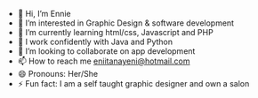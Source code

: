 - 👋 Hi, I’m Ennie
- 👀 I’m interested in Graphic Design & software development
- 🌱 I’m currently learning html/css, Javascript and PHP
- 🧪 I work confidently with Java and Python 
- 💞️ I’m looking to collaborate on app development
- 📫 How to reach me eniitanayeni@hotmail.com
- 😄 Pronouns: Her/She
- ⚡ Fun fact: I am a self taught graphic designer and own a salon

<!---
brandedbyennie/brandedbyennie is a ✨ special ✨ repository because its `README.md` (this file) appears on your GitHub profile.
You can click the Preview link to take a look at your changes.
--->
